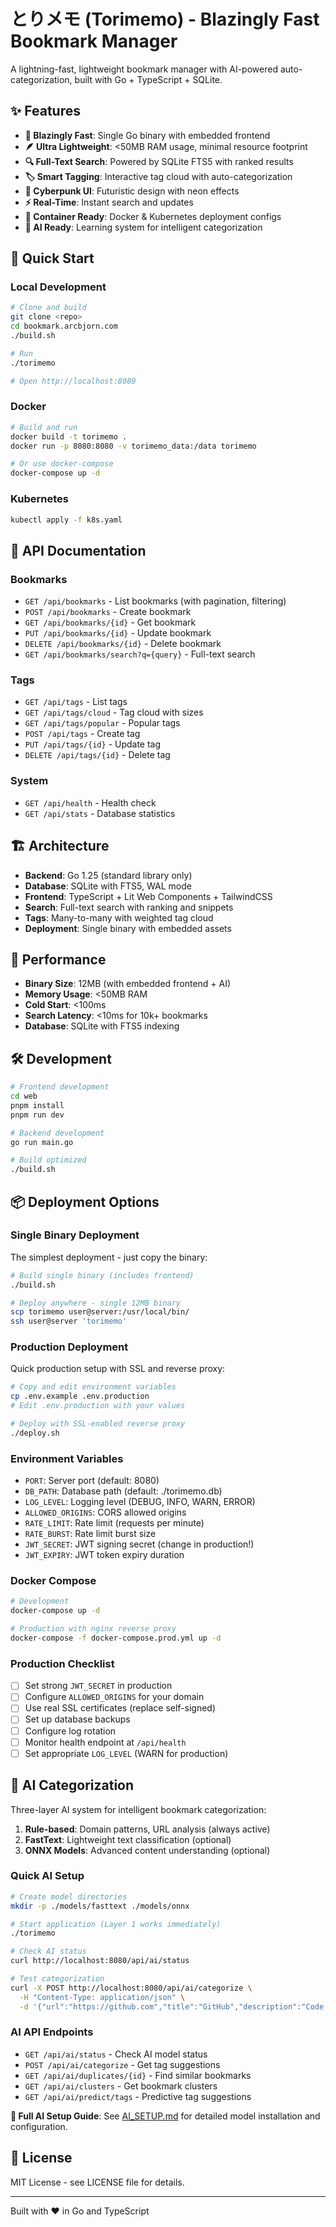 # とりメモ (Torimemo) - Blazingly Fast Bookmark Manager

A lightning-fast, lightweight bookmark manager with AI-powered auto-categorization, built with Go + TypeScript + SQLite.

## ✨ Features

- **🚀 Blazingly Fast**: Single Go binary with embedded frontend
- **🪶 Ultra Lightweight**: <50MB RAM usage, minimal resource footprint  
- **🔍 Full-Text Search**: Powered by SQLite FTS5 with ranked results
- **🏷️ Smart Tagging**: Interactive tag cloud with auto-categorization
- **🎨 Cyberpunk UI**: Futuristic design with neon effects
- **⚡ Real-Time**: Instant search and updates
- **🐳 Container Ready**: Docker & Kubernetes deployment configs
- **🤖 AI Ready**: Learning system for intelligent categorization

## 🚀 Quick Start

### Local Development

```bash
# Clone and build
git clone <repo>
cd bookmark.arcbjorn.com
./build.sh

# Run
./torimemo

# Open http://localhost:8080
```

### Docker

```bash
# Build and run
docker build -t torimemo .
docker run -p 8080:8080 -v torimemo_data:/data torimemo

# Or use docker-compose
docker-compose up -d
```

### Kubernetes

```bash
kubectl apply -f k8s.yaml
```

## 📖 API Documentation

### Bookmarks

- `GET /api/bookmarks` - List bookmarks (with pagination, filtering)
- `POST /api/bookmarks` - Create bookmark
- `GET /api/bookmarks/{id}` - Get bookmark
- `PUT /api/bookmarks/{id}` - Update bookmark
- `DELETE /api/bookmarks/{id}` - Delete bookmark
- `GET /api/bookmarks/search?q={query}` - Full-text search

### Tags

- `GET /api/tags` - List tags
- `GET /api/tags/cloud` - Tag cloud with sizes
- `GET /api/tags/popular` - Popular tags
- `POST /api/tags` - Create tag
- `PUT /api/tags/{id}` - Update tag
- `DELETE /api/tags/{id}` - Delete tag

### System

- `GET /api/health` - Health check
- `GET /api/stats` - Database statistics

## 🏗️ Architecture

- **Backend**: Go 1.25 (standard library only)
- **Database**: SQLite with FTS5, WAL mode
- **Frontend**: TypeScript + Lit Web Components + TailwindCSS
- **Search**: Full-text search with ranking and snippets
- **Tags**: Many-to-many with weighted tag cloud
- **Deployment**: Single binary with embedded assets

## 🎯 Performance

- **Binary Size**: 12MB (with embedded frontend + AI)
- **Memory Usage**: <50MB RAM
- **Cold Start**: <100ms
- **Search Latency**: <10ms for 10k+ bookmarks
- **Database**: SQLite with FTS5 indexing

## 🛠️ Development

```bash
# Frontend development
cd web
pnpm install
pnpm run dev

# Backend development  
go run main.go

# Build optimized
./build.sh
```

## 📦 Deployment Options

### Single Binary Deployment

The simplest deployment - just copy the binary:

```bash
# Build single binary (includes frontend)
./build.sh

# Deploy anywhere - single 12MB binary
scp torimemo user@server:/usr/local/bin/
ssh user@server 'torimemo'
```

### Production Deployment

Quick production setup with SSL and reverse proxy:

```bash
# Copy and edit environment variables
cp .env.example .env.production
# Edit .env.production with your values

# Deploy with SSL-enabled reverse proxy
./deploy.sh
```

### Environment Variables

- `PORT`: Server port (default: 8080)
- `DB_PATH`: Database path (default: ./torimemo.db)
- `LOG_LEVEL`: Logging level (DEBUG, INFO, WARN, ERROR)
- `ALLOWED_ORIGINS`: CORS allowed origins
- `RATE_LIMIT`: Rate limit (requests per minute)
- `RATE_BURST`: Rate limit burst size
- `JWT_SECRET`: JWT signing secret (change in production!)
- `JWT_EXPIRY`: JWT token expiry duration

### Docker Compose

```bash
# Development
docker-compose up -d

# Production with nginx reverse proxy
docker-compose -f docker-compose.prod.yml up -d
```

### Production Checklist

- [ ] Set strong `JWT_SECRET` in production
- [ ] Configure `ALLOWED_ORIGINS` for your domain
- [ ] Use real SSL certificates (replace self-signed)
- [ ] Set up database backups
- [ ] Configure log rotation
- [ ] Monitor health endpoint at `/api/health`
- [ ] Set appropriate `LOG_LEVEL` (WARN for production)

## 🤖 AI Categorization

Three-layer AI system for intelligent bookmark categorization:

1. **Rule-based**: Domain patterns, URL analysis (always active)
2. **FastText**: Lightweight text classification (optional)
3. **ONNX Models**: Advanced content understanding (optional)

### Quick AI Setup

```bash
# Create model directories
mkdir -p ./models/fasttext ./models/onnx

# Start application (Layer 1 works immediately)
./torimemo

# Check AI status
curl http://localhost:8080/api/ai/status

# Test categorization
curl -X POST http://localhost:8080/api/ai/categorize \
  -H "Content-Type: application/json" \
  -d '{"url":"https://github.com","title":"GitHub","description":"Code repository"}'
```

### AI API Endpoints

- `GET /api/ai/status` - Check AI model status
- `POST /api/ai/categorize` - Get tag suggestions
- `GET /api/ai/duplicates/{id}` - Find similar bookmarks
- `GET /api/ai/clusters` - Get bookmark clusters
- `GET /api/ai/predict/tags` - Predictive tag suggestions

**📖 Full AI Setup Guide**: See [AI_SETUP.md](AI_SETUP.md) for detailed model installation and configuration.

## 📄 License

MIT License - see LICENSE file for details.

---

Built with ❤️ in Go and TypeScript